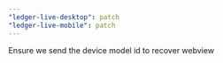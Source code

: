 ```yaml
---
"ledger-live-desktop": patch
"ledger-live-mobile": patch
---
```


Ensure we send the device model id to recover webview
